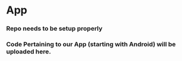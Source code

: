 # App

### Repo needs to be setup properly

### Code Pertaining to our App (starting with Android) will be uploaded here. 
